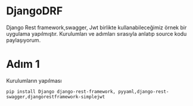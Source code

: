 # DjangoDRF
Django Rest framework,swagger, Jwt birlikte kullanabileceğimiz örnek bir uygulama yapılmıştır.
Kurulumları ve adımları sırasıyla anlatıp source kodu paylaşıyorum.

# Adım 1 

Kurulumların yapılması

 `pip install Django django-rest-framework, pyyaml,django-rest-swagger,djangorestframework-simplejwt`


